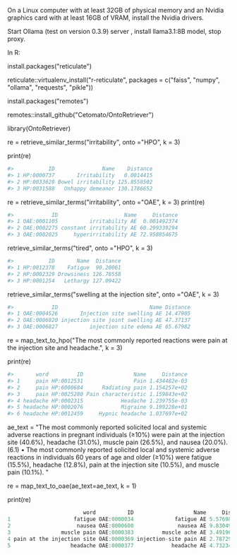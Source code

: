 On a Linux computer with at least 32GB of physical memory and an Nvidia graphics card with at least 16GB of VRAM, install the Nvidia drivers.

Start Ollama (test on version 0.3.9) server , install llama3.1:8B model, stop proxy.

In R:

install.packages("reticulate")

reticulate::virtualenv_install("r-reticulate", packages = c("faiss", "numpy", "ollama", "requests", "pikle"))

install.packages("remotes")

remotes::install_github("Cetomato/OntoRetriever")

library(OntoRetriever)

re = retrieve_similar_terms("irritability", onto ="HPO", k = 3)

print(re)
```r
#>           ID               Name    Distance
#> 1 HP:0000737       Irritability   0.0014415
#> 2 HP:0033628 Bowel irritability 125.8558502
#> 3 HP:0031588   Unhappy demeanor 130.1786652
```

re = retrieve_similar_terms("irritability", onto ="OAE", k = 3)
print(re)
```r
#>            ID                     Name     Distance
#> 1 OAE:0001105          irritability AE  0.001492374
#> 2 OAE:0002275 constant irritability AE 60.299339294
#> 3 OAE:0002025     hyperirritability AE 72.958854675
```

retrieve_similar_terms("tired", onto ="HPO", k = 3)
```r
#>           ID       Name  Distance
#> 1 HP:0012378    Fatigue  90.20061
#> 2 HP:0002329 Drowsiness 126.78558
#> 3 HP:0001254   Lethargy 127.09422
```

retrieve_similar_terms("swelling at the injection site", onto ="OAE", k = 3)
```r
#>            ID                             Name Distance
#> 1 OAE:0004526       Injection site swelling AE 14.47905
#> 2 OAE:0006820 injection site joint swelling AE 47.37137
#> 3 OAE:0006827          injection site edema AE 65.67982
```
re = map_text_to_hpo("The most commonly reported reactions were pain at the injection site and headache.", k = 3)

print(re)
```r
#>       word         ID                Name     Distance
#> 1     pain HP:0012531                Pain 1.434482e-03
#> 2     pain HP:6000684      Radiating pain 1.154257e+02
#> 3     pain HP:0025280 Pain characteristic 1.159843e+02
#> 4 headache HP:0002315            Headache 1.239755e-03
#> 5 headache HP:0002076            Migraine 9.199228e+01
#> 6 headache HP:0012459     Hypnic headache 1.037697e+02
```

ae_text = "The most commonly reported solicited local and systemic adverse reactions in pregnant
individuals (≥10%) were pain at the injection site (40.6%), headache (31.0%), muscle pain
(26.5%), and nausea (20.0%). (6.1) • The most commonly reported solicited local and systemic
adverse reactions in individuals 60 years of age and older (≥10%) were fatigue (15.5%),
headache (12.8%), pain at the injection site (10.5%), and muscle pain (10.1%). "

re = map_text_to_oae(ae_text=ae_text, k = 1)

print(re)
```r
                        word          ID                   Name     Distance
1                    fatigue OAE:0000034             fatigue AE 5.576983e-05
2                     nausea OAE:0000600              nausea AE 9.830497e-05
3                muscle pain OAE:0000383         muscle ache AE 3.491961e+01
4 pain at the injection site OAE:0000369 injection-site pain AE 2.787290e+01
5                   headache OAE:0000377            headache AE 4.732348e-05
```

